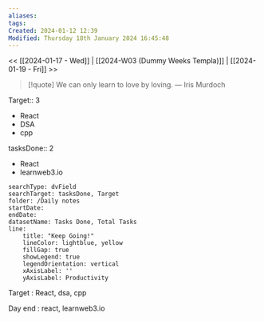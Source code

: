 ```yaml
---
aliases: 
tags: 
Created: 2024-01-12 12:39
Modified: Thursday 18th January 2024 16:45:48
---
```


<< [[2024-01-17 - Wed]] | [[2024-W03 (Dummy Weeks Templa)]] | [[2024-01-19 - Fri]] >>

> [!quote] We can only learn to love by loving.
> — Iris Murdoch


Target:: 3
- React
- DSA
- cpp

tasksDone:: 2
- React
- learnweb3.io


```tracker
searchType: dvField
searchTarget: tasksDone, Target
folder: /Daily notes 
startDate:
endDate:
datasetName: Tasks Done, Total Tasks
line:
    title: "Keep Going!"
    lineColor: lightblue, yellow
    fillGap: true
    showLegend: true
    legendOrientation: vertical
    xAxisLabel: ''
    yAxisLabel: Productivity
```


Target : React, dsa, cpp


Day end : react, learnweb3.io
